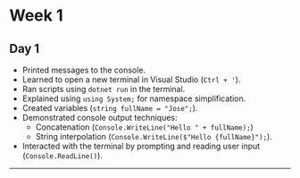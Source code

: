 # Week 1

## Day 1

- Printed messages to the console.
- Learned to open a new terminal in Visual Studio (`Ctrl + '`).
- Ran scripts using `dotnet run` in the terminal.
- Explained using `using System;` for namespace simplification.
- Created variables (`string fullName = "Jose";`).
- Demonstrated console output techniques:
  - Concatenation (`Console.WriteLine("Hello " + fullName);`)
  - String interpolation (`Console.WriteLine($"Hello {fullName}");`).
- Interacted with the terminal by prompting and reading user input (`Console.ReadLine()`).
  
---

